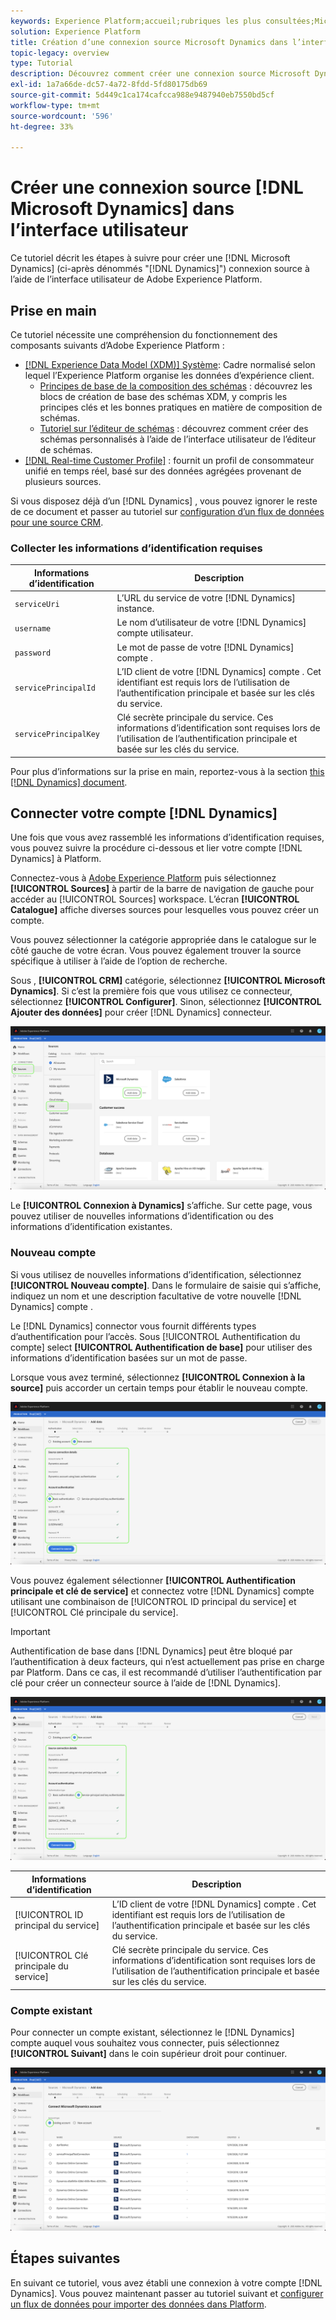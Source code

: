 ```yaml
---
keywords: Experience Platform;accueil;rubriques les plus consultées;Microsoft Dynamics;microsoft dynamics;Dynamics;dynamique
solution: Experience Platform
title: Création d’une connexion source Microsoft Dynamics dans l’interface utilisateur
topic-legacy: overview
type: Tutorial
description: Découvrez comment créer une connexion source Microsoft Dynamics à l’aide de l’interface utilisateur de Adobe Experience Platform.
exl-id: 1a7a66de-dc57-4a72-8fdd-5fd80175db69
source-git-commit: 5d449c1ca174cafcca988e9487940eb7550bd5cf
workflow-type: tm+mt
source-wordcount: '596'
ht-degree: 33%

---
```


# Créer une connexion source [!DNL Microsoft Dynamics] dans l’interface utilisateur

Ce tutoriel décrit les étapes à suivre pour créer une [!DNL Microsoft Dynamics] (ci-après dénommés &quot;[!DNL Dynamics]&quot;) connexion source à l’aide de l’interface utilisateur de Adobe Experience Platform.

## Prise en main

Ce tutoriel nécessite une compréhension du fonctionnement des composants suivants d’Adobe Experience Platform :

* [[!DNL Experience Data Model (XDM)] Système](../../../../../xdm/home.md): Cadre normalisé selon lequel l’Experience Platform organise les données d’expérience client.
   * [Principes de base de la composition des schémas](../../../../../xdm/schema/composition.md) : découvrez les blocs de création de base des schémas XDM, y compris les principes clés et les bonnes pratiques en matière de composition de schémas.
   * [Tutoriel sur l’éditeur de schémas](../../../../../xdm/tutorials/create-schema-ui.md) : découvrez comment créer des schémas personnalisés à l’aide de l’interface utilisateur de l’éditeur de schémas.
* [[!DNL Real-time Customer Profile]](../../../../../profile/home.md) : fournit un profil de consommateur unifié en temps réel, basé sur des données agrégées provenant de plusieurs sources.

Si vous disposez déjà d’un [!DNL Dynamics] , vous pouvez ignorer le reste de ce document et passer au tutoriel sur [configuration d’un flux de données pour une source CRM](../../dataflow/crm.md).

### Collecter les informations d’identification requises

| Informations d’identification | Description |
| ---------- | ----------- |
| `serviceUri` | L’URL du service de votre [!DNL Dynamics] instance. |
| `username` | Le nom d’utilisateur de votre [!DNL Dynamics] compte utilisateur. |
| `password` | Le mot de passe de votre [!DNL Dynamics] compte . |
| `servicePrincipalId` | L’ID client de votre [!DNL Dynamics] compte . Cet identifiant est requis lors de l’utilisation de l’authentification principale et basée sur les clés du service. |
| `servicePrincipalKey` | Clé secrète principale du service. Ces informations d’identification sont requises lors de l’utilisation de l’authentification principale et basée sur les clés du service. |

Pour plus d’informations sur la prise en main, reportez-vous à la section [this [!DNL Dynamics] document](https://docs.microsoft.com/en-us/powerapps/developer/common-data-service/authenticate-oauth).

## Connecter votre compte [!DNL Dynamics]

Une fois que vous avez rassemblé les informations d’identification requises, vous pouvez suivre la procédure ci-dessous et lier votre compte [!DNL Dynamics] à Platform.

Connectez-vous à [Adobe Experience Platform](https://platform.adobe.com) puis sélectionnez **[!UICONTROL Sources]** à partir de la barre de navigation de gauche pour accéder au [!UICONTROL Sources] workspace. L’écran **[!UICONTROL Catalogue]** affiche diverses sources pour lesquelles vous pouvez créer un compte.

Vous pouvez sélectionner la catégorie appropriée dans le catalogue sur le côté gauche de votre écran. Vous pouvez également trouver la source spécifique à utiliser à l’aide de l’option de recherche.

Sous , **[!UICONTROL CRM]** catégorie, sélectionnez **[!UICONTROL Microsoft Dynamics]**. Si c’est la première fois que vous utilisez ce connecteur, sélectionnez **[!UICONTROL Configurer]**. Sinon, sélectionnez **[!UICONTROL Ajouter des données]** pour créer [!DNL Dynamics] connecteur.

![catalogue](../../../../images/tutorials/create/ms-dynamics/catalog.png)

Le **[!UICONTROL Connexion à Dynamics]** s’affiche. Sur cette page, vous pouvez utiliser de nouvelles informations d’identification ou des informations d’identification existantes.

### Nouveau compte

Si vous utilisez de nouvelles informations d’identification, sélectionnez **[!UICONTROL Nouveau compte]**. Dans le formulaire de saisie qui s’affiche, indiquez un nom et une description facultative de votre nouvelle [!DNL Dynamics] compte .

Le [!DNL Dynamics] connector vous fournit différents types d’authentification pour l’accès. Sous [!UICONTROL Authentification du compte] select **[!UICONTROL Authentification de base]** pour utiliser des informations d’identification basées sur un mot de passe.

Lorsque vous avez terminé, sélectionnez **[!UICONTROL Connexion à la source]** puis accorder un certain temps pour établir le nouveau compte.

![authentification de base](../../../../images/tutorials/create/ms-dynamics/basic-auth.png)

Vous pouvez également sélectionner **[!UICONTROL Authentification principale et clé de service]** et connectez votre [!DNL Dynamics] compte utilisant une combinaison de [!UICONTROL ID principal du service] et [!UICONTROL Clé principale du service].

>[!IMPORTANT]
>
> Authentification de base dans [!DNL Dynamics] peut être bloqué par l’authentification à deux facteurs, qui n’est actuellement pas prise en charge par Platform. Dans ce cas, il est recommandé d’utiliser l’authentification par clé pour créer un connecteur source à l’aide de [!DNL Dynamics].

![authentification par clé](../../../../images/tutorials/create/ms-dynamics/key-based-auth.png)

| Informations d’identification | Description |
| ---------- | ----------- |
| [!UICONTROL ID principal du service] | L’ID client de votre [!DNL Dynamics] compte . Cet identifiant est requis lors de l’utilisation de l’authentification principale et basée sur les clés du service. |
| [!UICONTROL Clé principale du service] | Clé secrète principale du service. Ces informations d’identification sont requises lors de l’utilisation de l’authentification principale et basée sur les clés du service. |

### Compte existant

Pour connecter un compte existant, sélectionnez le [!DNL Dynamics] compte auquel vous souhaitez vous connecter, puis sélectionnez **[!UICONTROL Suivant]** dans le coin supérieur droit pour continuer.

![existant](../../../../images/tutorials/create/ms-dynamics/existing.png)

## Étapes suivantes

En suivant ce tutoriel, vous avez établi une connexion à votre compte [!DNL Dynamics]. Vous pouvez maintenant passer au tutoriel suivant et [configurer un flux de données pour importer des données dans Platform](../../dataflow/crm.md).
